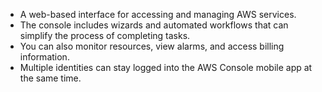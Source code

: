 
- A web-based interface for accessing and managing AWS services.
- The console includes wizards and automated workflows that can simplify the process of completing tasks.
- You can also monitor resources, view alarms, and access billing information.
- Multiple identities can stay logged into the AWS Console mobile app at the same time.